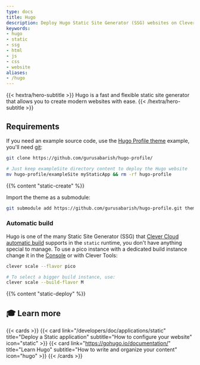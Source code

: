 ```yaml
---
type: docs
title: Hugo
description: Deploy Hugo Static Site Generator (SSG) websites on Clever Cloud with step-by-step tutorial and configuration guide
keywords:
- hugo
- static
- ssg
- html
- js
- css
- website
aliases:
- /hugo
---
```


{{< hextra/hero-subtitle >}}
  Hugo is a fast and flexible static site generator that allows you to create modern websites with ease.
{{< /hextra/hero-subtitle >}}

## Requirements

If you need an example source code, use the [Hugo Profile theme](https://github.com/gurusabarish/hugo-profile) example, you'll need [git](https://git-scm.com/book/en/v2/Getting-Started-Installing-Git):

```bash
git clone https://github.com/gurusabarish/hugo-profile/

# Just keep exampleSite directory content to deploy the Hugo website
mv hugo-profile/exampleSite myStaticApp && rm -rf hugo-profile
```

{{% content "static-create" %}}

Import the theme as a submodule:

```bash
git submodule add https://github.com/gurusabarish/hugo-profile.git themes/hugo-profile
```

### Automatic build

Hugo is one of the many Static Site Generator (SSG) that [Clever Cloud automatic build](/developers/doc/applications/static/#static-site-generators-ssg-auto-build) supports in the `static` runtime, you don't have anything special to manage. To use a pico instance with a dedicated build instance change it in the [Console](https://console.clever-cloud.com) or with Clever Tools:

```bash
clever scale --flavor pico

# To select a bigger build instance, use:
clever scale --build-flavor M
```

{{% content "static-deploy" %}}

## 🎓 Learn more

{{< cards >}}
  {{< card link="/developers/doc/applications/static" title="Deploy a Static application" subtitle="How to configure your website" icon="static" >}}
  {{< card link="https://gohugo.io/documentation/" title="Learn Hugo" subtitle="How to write and organize your content" icon="hugo" >}}
{{< /cards >}}
